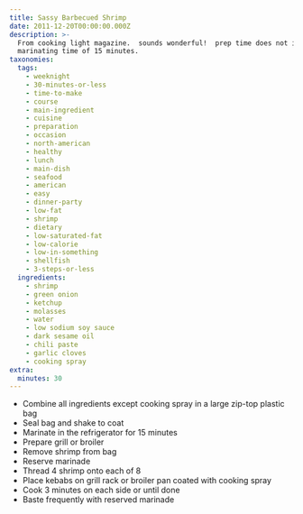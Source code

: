 ```yaml
---
title: Sassy Barbecued Shrimp
date: 2011-12-20T00:00:00.000Z
description: >-
  From cooking light magazine.  sounds wonderful!  prep time does not include
  marinating time of 15 minutes.
taxonomies:
  tags:
    - weeknight
    - 30-minutes-or-less
    - time-to-make
    - course
    - main-ingredient
    - cuisine
    - preparation
    - occasion
    - north-american
    - healthy
    - lunch
    - main-dish
    - seafood
    - american
    - easy
    - dinner-party
    - low-fat
    - shrimp
    - dietary
    - low-saturated-fat
    - low-calorie
    - low-in-something
    - shellfish
    - 3-steps-or-less
  ingredients:
    - shrimp
    - green onion
    - ketchup
    - molasses
    - water
    - low sodium soy sauce
    - dark sesame oil
    - chili paste
    - garlic cloves
    - cooking spray
extra:
  minutes: 30
---
```

 - Combine all ingredients except cooking spray in a large zip-top plastic bag
 - Seal bag and shake to coat
 - Marinate in the refrigerator for 15 minutes
 - Prepare grill or broiler
 - Remove shrimp from bag
 - Reserve marinade
 - Thread 4 shrimp onto each of 8
 - Place kebabs on grill rack or broiler pan coated with cooking spray
 - Cook 3 minutes on each side or until done
 - Baste frequently with reserved marinade

